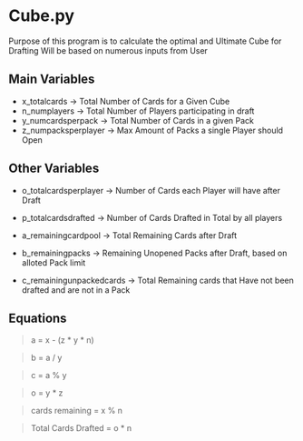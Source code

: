 # Cube.py

Purpose of this program is to calculate the optimal and Ultimate Cube for Drafting
Will be based on numerous inputs from User

## Main Variables

- x_totalcards -> Total Number of Cards for a Given Cube
- n_numplayers -> Total Number of Players participating in draft
- y_numcardsperpack -> Total Number of Cards in a given Pack
- z_numpacksperplayer -> Max Amount of Packs a single Player should Open

## Other Variables
- o_totalcardsperplayer -> Number of Cards each Player will have after Draft
- p_totalcardsdrafted -> Number of Cards Drafted in Total by all players

- a_remainingcardpool -> Total Remaining Cards after Draft
- b_remainingpacks -> Remaining Unopened Packs after Draft, based on alloted Pack limit
- c_remainingunpackedcards -> Total Remaining cards that Have not been drafted and are not in a Pack

## Equations

> a = x - (z * y * n)

> b = a / y

> c = a % y

> o = y * z

> cards remaining = x % n

> Total Cards Drafted = o * n